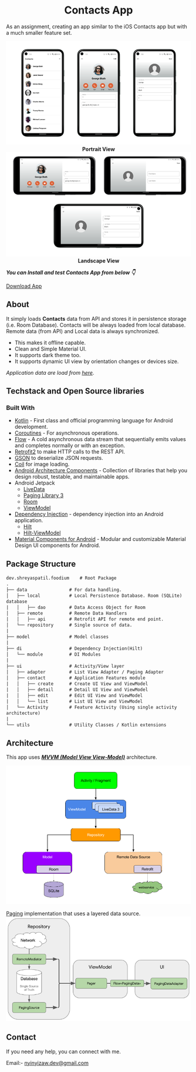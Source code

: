 <h1 align="center">Contacts App</h1>

As an assignment, creating an app similar to the iOS Contacts app but with a much smaller feature set. 

<p align="center">
<img src="/screens/screen1.png" alt="Portrait Screen"/>
  <b>Portrait View</b>
<img src="/screens/screen2.png" alt="Landscape Screen"/>
  <b>Landscape View</b>
</p>


***You can Install and test Contacts App from below 👇***

[Download App](https://drive.google.com/uc?export=download&id=1nam13xgT5-WIar413PqzbWzs8GSz2_1N)


## About
It simply loads **Contacts** data from API and stores it in persistence storage (i.e. Room Database). Contacts will be always loaded from local database. Remote data (from API) and Local data is always synchronized. 
- This makes it offline capable. 
- Clean and Simple Material UI.
- It supports dark theme too.
- It supports dynamic UI view by orientation changes or devices size. 

*Application data are load from [here](https://reqres.in/)*.

## Techstack and Open Source libraries

### Built With
- [Kotlin](https://kotlinlang.org/) - First class and official programming language for Android development.
- [Coroutines](https://kotlinlang.org/docs/reference/coroutines-overview.html) - For asynchronous operations.
- [Flow](https://kotlin.github.io/kotlinx.coroutines/kotlinx-coroutines-core/kotlinx.coroutines.flow/-flow/) - A cold asynchronous data stream that sequentially emits values and completes normally or with an exception.
- [Retrofit2](https://github.com/square/retrofit) to make HTTP calls to the REST API.
- [GSON](https://github.com/google/gson) to deserialize JSON requests.
- [Coil](https://github.com/coil-kt/coil) for image loading.
- [Android Architecture Components](https://developer.android.com/topic/libraries/architecture) - Collection of libraries that help you design robust, testable, and maintainable apps.
- Android Jetpack
    - [LiveData](https://developer.android.com/topic/libraries/architecture/livedata)
    - [Paging Library 3](https://developer.android.com/topic/libraries/architecture/paging)
    - [Room](https://developer.android.com/topic/libraries/architecture/room)
    - [ViewModel](https://developer.android.com/topic/libraries/architecture/viewmodel)
- [Dependency Injection](https://developer.android.com/training/dependency-injection) - dependency injection into an Android application.
  - [Hilt](https://dagger.dev/hilt/)
  - [Hilt-ViewModel](https://developer.android.com/training/dependency-injection/hilt-jetpack)
- [Material Components for Android](https://github.com/material-components/material-components-android) - Modular and customizable Material Design UI components for Android.

## Package Structure
    
    dev.shreyaspatil.foodium    # Root Package
    .
    ├── data                # For data handling.
    │   ├── local           # Local Persistence Database. Room (SQLite) database
    |   │   ├── dao         # Data Access Object for Room   
    │   ├── remote          # Remote Data Handlers     
    |   │   ├── api         # Retrofit API for remote end point.
    │   └── repository      # Single source of data.
    |
    ├── model               # Model classes
    |
    ├── di                  # Dependency Injection(Hilt)     
    │   └── module          # DI Modules
    |
    ├── ui                  # Activity/View layer
    │   ├── adapter         # List View Adapter / Paging Adapter
    │   ├── contact         # Application Features module
    |   │   ├── create      # Create UI View and ViewModel
    |   │   ├── detail      # Detail UI View and ViewModel
    |   │   ├── edit        # Edit UI View and ViewModel
    |   │   └── list        # List UI View and ViewModel
    │   └── Activity        # Feature Activity (Using single activity architecture)
    |
    └── utils               # Utility Classes / Kotlin extensions


## Architecture
This app uses [***MVVM (Model View View-Model)***](https://developer.android.com/jetpack/docs/guide#recommended-app-arch) architecture.

![](/screens/screen4.png)

[Paging](https://developer.android.com/topic/libraries/architecture/paging/v3-network-db) implementation that uses a layered data source.
![](/screens/screen3.png)


## Contact
If you need any help, you can connect with me.

Email:- nyinyizaw.dev@gmail.com
